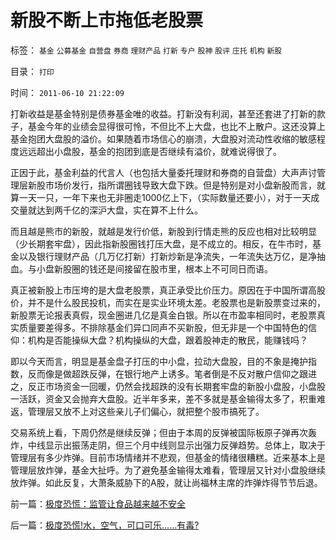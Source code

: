 # 新股不断上市拖低老股票

标签： `基金` `公募基金` `自营盘` `券商` `理财产品` `打新` `专户` `股神` `股评` `庄托` `机构` `新股` 

目录： `打印`

时间： `2011-06-10 21:22:09`

打新收益是基金特别是债券基金唯的收益。打新没有利润，甚至还套进了打新的款子，基金今年的业绩会显得很可怜，不但比不上大盘，也比不上散户。这还没算上基金抱团大盘股的溢价。如果随着市场信心的崩溃，大盘股对流动性收缩的敏感程度远远超出小盘股，基金的抱团到底是否继续有溢价，就难说得很了。

正因于此，基金利益的代言人（也包括大量委托理财和券商的自营盘）大声声讨管理层新股市场价发行，指所谓圈钱导致大盘下跌。但是特别是对小盘新股而言，就算一天一只，一年下来也无非圈走1000亿上下，（实际数量还要小），对于一天成交量就达到两千亿的深沪大盘，实在算不上什么。

而且越是熊市的新股，就越是发行价低，新股到行情走熊的反应也相对比较明显（少长期套牢盘），因此指新股圈钱打压大盘，是不成立的。相反，在牛市时，基金以及银行理财产品（几万亿打新）打新炒新是净流失，一年流失达万亿，是净抽血。与小盘新股圈的钱还是间接留在股市里，根本上不可同日而语。

真正被新股上市压垮的是大盘老股票，真正承受比价压力。原因在于中国所谓高股价，并不是什么股民投机，而实在是实业环境太差。老股票也是新股票变过来的，新股票无论报表真假，现金圈进几亿是真金白银。所以在市盈率相同时，老股票真实质量要差得多。不排除基金们异口同声不买新股，但无非是一个中国特色的信仰：机构是否能操纵大盘？机构操纵的大盘，跟着股神走的散民，能赚钱吗？

即以今天而言，明显是基金盘子打压的中小盘，拉动大盘股，目的不象是掩护指数，反而像是做超跌反弹，在银行地产上诱多。笔者倒是不反对散户信仰之跟进之，反正市场资金一回暖，仍然会找超跌的没有长期套牢盘的新股小盘股，小盘股一活跃，资金又会抛弃大盘股。近半年多来，差不多就是基金输得太多了，积重难返，管理层又放不上对这些亲儿子们偏心，就把整个股市搞死了。

交易系统上看，下周仍然是继续反弹；但由于本周的反弹被国际板原子弹再次轰炸，中线显示出振荡走阴，但三个月中线则显示出强力反弹趋势。总体上，取决于管理层有多少炸弹。目前市场情绪并不悲观，但基金的情绪很糟糕。近来基本上是管理层放炸弹，基金大扯呼。为了避免基金输得太难看，管理层又针对小盘股继续放炸弹。如此反复，大萧条威胁下的A股，就让尚福林主席的炸弹炸得节节后退。



前一篇：[极度恐慌：监管让食品越来越不安全](../../../2011/6/9/极度恐慌：监管让食品越来越不安全.md)

后一篇：[极度恐慌!水，空气，可口可乐……有毒?](../../../2011/6/10/极度恐慌!水，空气，可口可乐……有毒？.md)